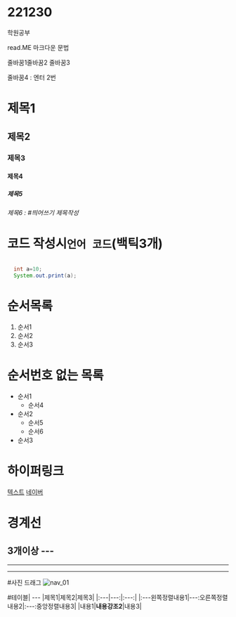 # 221230
학원공부

read.ME 마크다운 문법 

줄바꿈1줄바꿈2
줄바꿈3

줄바꿈4 : 엔터 2번

# 제목1
## 제목2
### 제목3
#### 제목4
##### 제목5
###### 제목6 : #띄어쓰기 제목작성

# 코드 작성시```언어 코드```(백틱3개)
```java

  int a=10;
  System.out.print(a);
```

# 순서목록
1. 순서1
2. 순서2
3. 순서3

# 순서번호 없는 목록
- 순서1
  - 순서4
- 순서2
  - 순서5
  - 순서6
- 순서3

# 하이퍼링크
[텍스트](주소)
[네이버](https://www.naver.com/)

# 경계선
3개이상 ---
----
-----
------

#사진
드래그
![nav_01](https://user-images.githubusercontent.com/121651359/216248465-6ae01e46-40fe-480e-9769-b4156e9248da.png)

#테이블| ---
|제목1|제목2|제목3|
|:---|---:|:---:|
|:---왼쪽정렬내용1|---:오른쪽정렬내용2|:---:중앙정렬내용3|
|내용1|**내용강조2**|내용3|

